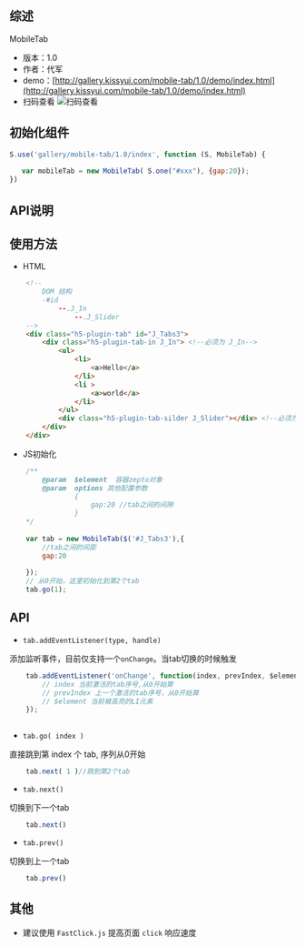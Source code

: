 ## 综述

MobileTab

* 版本：1.0
* 作者：代军
* demo：[http://gallery.kissyui.com/mobile-tab/1.0/demo/index.html](http://gallery.kissyui.com/mobile-tab/1.0/demo/index.html)
* 扫码查看 ![扫码查看](http://gtms01.alicdn.com/tps/i1/T1Q3Y3FJxbXXb5z8rZ-588-584.jpg_240x240Q90.jpg)

## 初始化组件

```` javascript
S.use('gallery/mobile-tab/1.0/index', function (S, MobileTab) {
		
   var mobileTab = new MobileTab( S.one("#xxx"), {gap:20});
})

````	
	

## API说明
	
	
## 使用方法


* HTML

```` html
	<!--
		DOM 结构
		-#id
			--.J_In
		    	--.J_Slider	
	-->
	<div class="h5-plugin-tab" id="J_Tabs3">
		<div class="h5-plugin-tab-in J_In"> <!--必须为 J_In-->
			<ul>
				<li>
					<a>Hello</a>
				</li>
				<li >
					<a>world</a>
				</li>
			</ul>
			<div class="h5-plugin-tab-silder J_Slider"></div> <!--必须为 J_Silder-->
		</div>
	</div>
````

* JS初始化

```` javascript
	/**
		@param  $element  容器zepto对象
		@param  options 其他配置参数
				{
					gap:20 //tab之间的间隙
				}
	*/
	
	var tab = new MobileTab($('#J_Tabs3'),{
		//tab之间的间距
		gap:20
		
	});
	// 从0开始，这里初始化到第2个tab
	tab.go(1);
````



## API

* `tab.addEventListener(type, handle)`

添加监听事件，目前仅支持一个`onChange`。当tab切换的时候触发
	
```` javascript
	tab.addEventListener('onChange', function(index, prevIndex, $element){
		// index 当前激活的tab序号,从0开始算
		// prevIndex 上一个激活的tab序号，从0开始算
		// $element 当前被高亮的LI元素
	});
	
````

* `tab.go( index )`

直接跳到第 index 个 tab, 序列从0开始

```` javascript
	tab.next( 1 )//跳到第2个tab
````

* `tab.next()`

切换到下一个tab

```` javascript
	tab.next()
````

* `tab.prev()`

切换到上一个tab

```` javascript
	tab.prev()
````

## 其他
* 建议使用 `FastClick.js` 提高页面 `click` 响应速度


